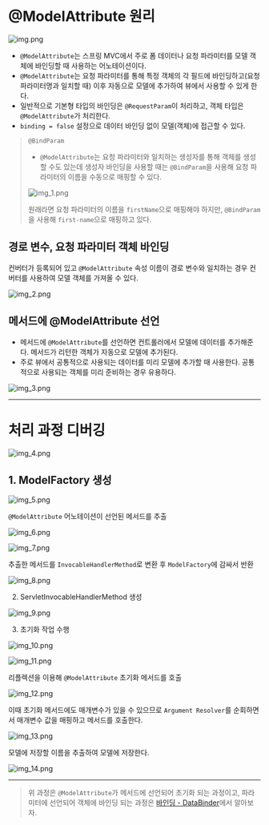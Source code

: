 # @ModelAttribute 원리

![img.png](image/img.png)

- `@ModelAttribute`는 스프링 MVC에서 주로 폼 데이터나 요청 파라미터를 모델 객체에 바인딩할 때 사용하는 어노테이션이다.
- `@ModelAttribute`는 요청 파라미터를 통해 특정 객체의 각 필드에 바인딩하고(요청 파라미터명과 일치할 때) 이후 자동으로 모델에 추가하여 뷰에서 사용할 수 있게 한다.
- 일반적으로 기본형 타입의 바인딩은 `@RequestParam`이 처리하고, 객체 타입은 `@ModelAttribute`가 처리한다.
- `binding = false` 설정으로 데이터 바인딩 없이 모델(객체)에 접근할 수 있다.

> `@BindParam`
> - `@ModelAttribute`는 요청 파라미터와 일치하는 생성자를 통해 객체를 생성할 수도 있는데 생성자 바인딩을 사용할 때는
>   `@BindParam`을 사용해 요청 파라미터의 이름을 수동으로 매핑할 수 있다.
> 
> ![img_1.png](image/img_1.png)
> 
> 원래라면 요청 파라미터의 이름을 `firstName`으로 매핑해야 하지만, `@BindParam`을 사용해 `first-name`으로 매핑하고 있다.

## 경로 변수, 요청 파라미터 객체 바인딩

컨버터가 등록되어 있고 `@ModelAttribute` 속성 이름이 경로 변수와 일치하는 경우 컨버터를 사용하여 모델 객체를 가져올 수 있다.

![img_2.png](image/img_2.png)

## 메서드에 @ModelAttribute 선언

- 메서드에 `@ModelAttribute`를 선언하면 컨트롤러에서 모델에 데이터를 추가해준다. 메서드가 리턴한 객체가 자동으로 모델에 추가된다.
- 주로 뷰에서 공통적으로 사용되는 데이터를 미리 모델에 추가할 때 사용한다. 공통적으로 사용되는 객체를 미리 준비하는 경우 유용하다.

![img_3.png](image/img_3.png)

---

# 처리 과정 디버깅

![img_4.png](image/img_4.png)

## 1. ModelFactory 생성

![img_5.png](image/img_5.png)

`@ModelAttribute` 어노테이션이 선언된 메서드를 추출

![img_6.png](image/img_6.png)

![img_7.png](image/img_7.png)

추출한 메서드를 `InvocableHandlerMethod`로 변환 후 `ModelFactory`에 감싸서 반환

![img_8.png](image/img_8.png)

2. ServletInvocableHandlerMethod 생성

![img_9.png](image/img_9.png)

3. 초기화 작업 수행

![img_10.png](image/img_10.png)

![img_11.png](image/img_11.png)

리플렉션을 이용해 `@ModelAttribute` 초기화 메서드를 호출

![img_12.png](image/img_12.png)

이때 초기화 메서드에도 매개변수가 있을 수 있으므로 `Argument Resolver`를 순회하면서 매개변수 값을 매핑하고 메서드를 호출한다.

![img_13.png](image/img_13.png)

모델에 저장할 이름을 추출하여 모델에 저장한다.

![img_14.png](image/img_14.png)

---

> 위 과정은 `@ModelAttribute`가 메서드에 선언되어 초기화 되는 과정이고, 파라미터에 선언되어 객체에 바인딩 되는 과정은
> [바인딩 - DataBinder]()에서 알아보자.